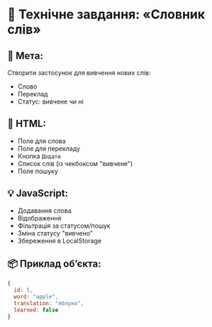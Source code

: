 # 📄 Технічне завдання: «Словник слів»

## 🎯 Мета:

Створити застосунок для вивчення нових слів:

- Слово
- Переклад
- Статус: вивчене чи ні

## 🧱 HTML:

- Поле для слова
- Поле для перекладу
- Кнопка `Додати`
- Список слів (із чекбоксом "вивчене")
- Поле пошуку

## 💡 JavaScript:

- Додавання слова
- Відображення
- Фільтрація за статусом/пошук
- Зміна статусу "вивчено"
- Збереження в LocalStorage

## 📦 Приклад обʼєкта:

```js
{
  id: 5,
  word: "apple",
  translation: "яблуко",
  learned: false
}
```
